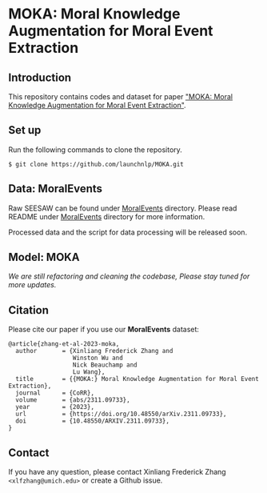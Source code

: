# MOKA: Moral Knowledge Augmentation for Moral Event Extraction

## Introduction
This repository contains codes and dataset for paper ["MOKA: Moral Knowledge Augmentation for Moral Event Extraction"](https://arxiv.org/pdf/2311.09733.pdf).

## Set up
Run the following commands to clone the repository.
```shell script
$ git clone https://github.com/launchnlp/MOKA.git
```

## Data: MoralEvents 
Raw SEESAW can be found under [MoralEvents](./MoralEvents) directory. Please read README under [MoralEvents](./MoralEvents) directory for more information.

Processed data and the script for data processing will be released soon.

## Model: MOKA
*We are still refactoring and cleaning the codebase, Please stay tuned for more updates.*

## Citation
Please cite our paper if you use our **MoralEvents** dataset:
```
@article{zhang-et-al-2023-moka,
  author       = {Xinliang Frederick Zhang and
                  Winston Wu and
                  Nick Beauchamp and
                  Lu Wang},
  title        = {{MOKA:} Moral Knowledge Augmentation for Moral Event Extraction},
  journal      = {CoRR},
  volume       = {abs/2311.09733},
  year         = {2023},
  url          = {https://doi.org/10.48550/arXiv.2311.09733},
  doi          = {10.48550/ARXIV.2311.09733},
}
```

## Contact
If you have any question, please contact Xinliang Frederick Zhang ```<xlfzhang@umich.edu>``` or create a Github issue.
